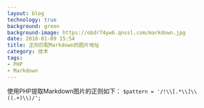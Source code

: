 ```yaml
---
layout: blog
technology: true
background: green
background-image: https://obdr74yw6.qnssl.com/markdown.jpg
date: 2018-01-09 15:54
title: 正则匹配Markdown的图片地址
category: 技术
tags:
- PHP
- Markdown
---
```


使用PHP提取Markdown图片的正则如下：
`$pattern = '/!\\[.*\\]\\((.+)\\)/';`